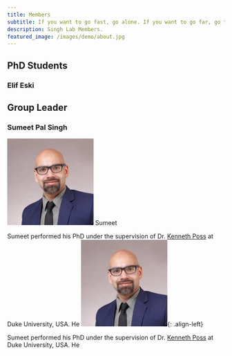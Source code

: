 ```yaml
---
title: Members
subtitle: If you want to go fast, go alone. If you want to go far, go together.
description: Singh Lab Members.
featured_image: /images/demo/about.jpg
---
```



## PhD Students

### Elif Eski

## Group Leader

### Sumeet Pal Singh 

<div class="gallery" data-columns="4">
    <img src="/images/members/sumeet.jpeg">
    Sumeet
</div>


Sumeet performed his PhD under the supervision of Dr. [Kenneth Poss](https://sites.duke.edu/posslab/) at Duke University, USA. He ![Sumeet](/images/members/sumeet.jpeg "Group Leader"){: .align-left}

Sumeet performed his PhD under the supervision of Dr. [Kenneth Poss](https://sites.duke.edu/posslab/) at Duke University, USA. He 
